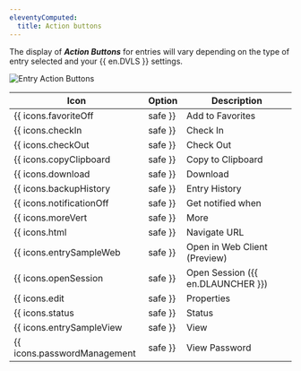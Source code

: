 ```yaml
---
eleventyComputed:
  title: Action buttons
---
```

The display of ***Action Buttons*** for entries will vary depending on the type of entry selected and your {{ en.DVLS }} settings.

![Entry Action Buttons](https://cdnweb.devolutions.net/docs/docs_en_server_ServerOp8025.png)

| Icon                                  | Option                           | Description |
| ------------------------------------- | -------------------------------- | ----------- |
| {{ icons.favoriteOff | safe }}        | Add to Favorites                 | Add the selected entry to favorites. |
| {{ icons.checkIn | safe }}            | Check In                         | Release the session from check out.  |
| {{ icons.checkOut | safe }}           | Check Out                        | Reserve the session.                 |
| {{ icons.copyClipboard | safe }}      | Copy to Clipboard                | Copy the field of the selected entry (usually the username or password). |
| {{ icons.download | safe }}           | Download                         | Download a copy of the file contained in the entry.                      |
| {{ icons.backupHistory | safe }}      | Entry History                    | Hover the icon to see who created/edited the entry.                      |
| {{ icons.notificationOff | safe }}    | Get notified when                | Subscribe to receive notifications for changes made on the entry.        |
| {{ icons.moreVert | safe }}           | More                             | Show more options for the selected entry: <br> <ul><li>Save as Template</li><li>Password History</li><li>User Specific Settings</li><li>Move to {{ en.VLT }}</li><li>Export (.rdm)</li><li>Duplicate</li><li>Delete</li></ul> |
| {{ icons.html | safe }}               | Navigate URL                     | Open the specified website URL in a new tab. |
| {{ icons.entrySampleWeb | safe }}     | Open in Web Client (Preview)     | Launch a RDP session in a new browser tab.   |
| {{ icons.openSession | safe }}        | Open Session ({{ en.DLAUNCHER }})     | Launch a session in {{ en.DLAUNCHER }}.       |
| {{ icons.edit | safe }}               | Properties                       | Modify the properties of the selected entry. |
| {{ icons.status | safe }}             | Status                           | Change the ***Default*** status of the selected entry to: <br><ul><li>Locked</li><li>Disabled</li><li>Warning</li><li>Expired</li></ul> |
| {{ icons.entrySampleView | safe }}    | View                             | Display the field of the selected entry.     |
| {{ icons.passwordManagement | safe }} | View Password                    | Display the password of the selected entry.  |
